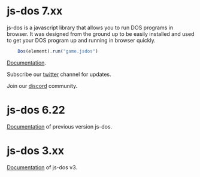 js-dos 7.xx
===========

js-dos is a javascript library that allows you to run DOS programs in browser. It was designed from the ground up to be easily installed and used to get your DOS program up and running in browser quickly.

```js
    Dos(element).run("game.jsdos")
```
[Documentation](https://js-dos.com/).

Subscribe our [twitter](https://twitter.com/doszone_db/) channel for updates. 

Join our [discord](https://discord.com/invite/hMVYEbG) community.

js-dos 6.22
===========

[Documentation](https://js-dos.com/index_6.22.html) of previous version js-dos.

js-dos 3.xx
===========

[Documentation](https://js-dos.com/index_v3.html) of js-dos v3.